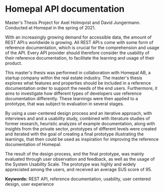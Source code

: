 # Homepal API documentation
Master's Thesis Project for Axel Holmqvist and David Jungermann. Conducted at Homepal in the spring of 2021.

With an increasingly growing demand for accessible data, the amount of REST API:s worldwide is growing. All REST API:s come with some form of reference documentation, which is crucial for the comprehension and usage of the API. Every API provider should therefore consider the usability of their reference documentation, to facilitate the learning and usage of their product.
       
This master's thesis was performed in collaboration with Homepal AB, a startup company within the real estate industry. The master's thesis explores what features and properties should be included in a reference documentation order to support the needs of the end users. Furthermore, it aims to investigate how different types of developers use reference documentation differently. These learnings were then applied to a prototype, that was subject to evaluation in several stages. 
       
By using a user-centered design process and an iterative approach, with interviews and and a usability study, combined with literature studies of former research, heuristic analyzes of example documentation, along with insights from the private sector, prototypes of different levels were created and iterated with the goal of creating a final prototype illustrating the learnings, that then could be used as inspiration for improving the reference documentation of Homepal. 
       
The result of the design process, and the final prototype, was mainly evaluated through user observation and feedback, as well as the usage of the System Usability Scale. The prototype was highly and widely appreciated among the users, and received an average SUS score of 95.
     
**Keywords:** REST API, reference documentation, usability, user centered design, user experience
